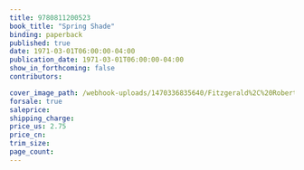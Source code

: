 ```yaml
---
title: 9780811200523
book_title: "Spring Shade"
binding: paperback
published: true
date: 1971-03-01T06:00:00-04:00
publication_date: 1971-03-01T06:00:00-04:00
show_in_forthcoming: false
contributors:

cover_image_path: /webhook-uploads/1470336835640/Fitzgerald%2C%20Robert_%20Spring%20Shade.jpg
forsale: true
saleprice:
shipping_charge:
price_us: 2.75
price_cn:
trim_size:
page_count:
---
```


